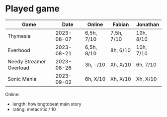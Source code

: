 # Played game

| Game                    | Date       | Online     | Fabian      | Jonathan  | 
|---                      |---         |---         |---          |---        |
| Thymesia                | 2023-08-07 | 6,5h, 7/10 | 7,5h, 7/10  | 19h, 8/10 |
| Everhood                | 2023-08-21 | 6,5h, 8/10 | 8h, 6/10    | 10h, 7/10 | 
| Needy Streamer Overload | 2023-08-26 | 3h, -/10   | Xh, X/10    | 6h, 7/10  |
| Sonic Mania             | 2023-09-02 | 6h, X/10   | Xh, X/10    | Xh, X/10  | 

Online:
- length: howlongtobeat main story
- rating: metacritic / 10
